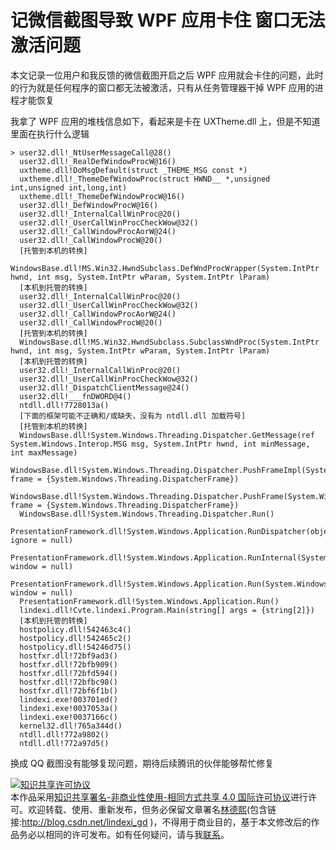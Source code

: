 
# 记微信截图导致 WPF 应用卡住 窗口无法激活问题

本文记录一位用户和我反馈的微信截图开启之后 WPF 应用就会卡住的问题，此时的行为就是任何程序的窗口都无法被激活，只有从任务管理器干掉 WPF 应用的进程才能恢复

<!--more-->


<!-- 发布 -->
<!-- 博客 -->

我拿了 WPF 应用的堆栈信息如下，看起来是卡在 UXTheme.dll 上，但是不知道里面在执行什么逻辑

```
> user32.dll!_NtUserMessageCall@28() 
  user32.dll!_RealDefWindowProcW@16()
  uxtheme.dll!DoMsgDefault(struct _THEME_MSG const *)
  uxtheme.dll!_ThemeDefWindowProc(struct HWND__ *,unsigned int,unsigned int,long,int)
  uxtheme.dll!_ThemeDefWindowProcW@16()
  user32.dll!_DefWindowProcW@16()
  user32.dll!_InternalCallWinProc@20() 
  user32.dll!_UserCallWinProcCheckWow@32() 
  user32.dll!_CallWindowProcAorW@24()
  user32.dll!_CallWindowProcW@20() 
  [托管到本机的转换]  
  WindowsBase.dll!MS.Win32.HwndSubclass.DefWndProcWrapper(System.IntPtr hwnd, int msg, System.IntPtr wParam, System.IntPtr lParam) 
  [本机到托管的转换]  
  user32.dll!_InternalCallWinProc@20() 
  user32.dll!_UserCallWinProcCheckWow@32() 
  user32.dll!_CallWindowProcAorW@24()
  user32.dll!_CallWindowProcW@20() 
  [托管到本机的转换]  
  WindowsBase.dll!MS.Win32.HwndSubclass.SubclassWndProc(System.IntPtr hwnd, int msg, System.IntPtr wParam, System.IntPtr lParam) 
  [本机到托管的转换]  
  user32.dll!_InternalCallWinProc@20() 
  user32.dll!_UserCallWinProcCheckWow@32() 
  user32.dll!_DispatchClientMessage@24() 
  user32.dll!___fnDWORD@4()
  ntdll.dll!7728013a() 
  [下面的框架可能不正确和/或缺失，没有为 ntdll.dll 加载符号]  
  [托管到本机的转换]  
  WindowsBase.dll!System.Windows.Threading.Dispatcher.GetMessage(ref System.Windows.Interop.MSG msg, System.IntPtr hwnd, int minMessage, int maxMessage) 
  WindowsBase.dll!System.Windows.Threading.Dispatcher.PushFrameImpl(System.Windows.Threading.DispatcherFrame frame = {System.Windows.Threading.DispatcherFrame}) 
  WindowsBase.dll!System.Windows.Threading.Dispatcher.PushFrame(System.Windows.Threading.DispatcherFrame frame = {System.Windows.Threading.DispatcherFrame}) 
  WindowsBase.dll!System.Windows.Threading.Dispatcher.Run()
  PresentationFramework.dll!System.Windows.Application.RunDispatcher(object ignore = null) 
  PresentationFramework.dll!System.Windows.Application.RunInternal(System.Windows.Window window = null)
  PresentationFramework.dll!System.Windows.Application.Run(System.Windows.Window window = null)
  PresentationFramework.dll!System.Windows.Application.Run() 
  lindexi.dll!Cvte.lindexi.Program.Main(string[] args = {string[2]}) 
  [本机到托管的转换]  
  hostpolicy.dll!542463c4()
  hostpolicy.dll!542465c2()
  hostpolicy.dll!54246d75()
  hostfxr.dll!72bf9ad3() 
  hostfxr.dll!72bfb909() 
  hostfxr.dll!72bfd594() 
  hostfxr.dll!72bfbc98() 
  hostfxr.dll!72bf6f1b() 
  lindexi.exe!003701ed()
  lindexi.exe!0037053a()
  lindexi.exe!0037166c()
  kernel32.dll!765a344d()
  ntdll.dll!772a9802() 
  ntdll.dll!772a97d5() 
```

换成 QQ 截图没有能够复现问题，期待后续腾讯的伙伴能够帮忙修复




<a rel="license" href="http://creativecommons.org/licenses/by-nc-sa/4.0/"><img alt="知识共享许可协议" style="border-width:0" src="https://licensebuttons.net/l/by-nc-sa/4.0/88x31.png" /></a><br />本作品采用<a rel="license" href="http://creativecommons.org/licenses/by-nc-sa/4.0/">知识共享署名-非商业性使用-相同方式共享 4.0 国际许可协议</a>进行许可。欢迎转载、使用、重新发布，但务必保留文章署名[林德熙](http://blog.csdn.net/lindexi_gd)(包含链接:http://blog.csdn.net/lindexi_gd )，不得用于商业目的，基于本文修改后的作品务必以相同的许可发布。如有任何疑问，请与我[联系](mailto:lindexi_gd@163.com)。